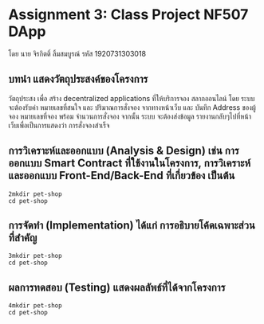 # Assignment 3: Class Project NF507 DApp
โดย นาย จิรกิตติ์ ลิ้มสมบูรณ์ รหัส 1920731303018

## บทนำ แสดงวัตถุประสงค์ของโครงการ
วัตถุประสง เพื่อ สร้าง decentralized applications ที่ให้บริการจอง สลากออนไลน์
โดย ระบบจะต้องรับค่า หมายเลขที่สนใจ และ ปริมาณการสั่งจอง จากทางหน้าเว็บ
และ บันทึก Address ของผู้จอง หมายเลขที่จอง พร้อม จำนวนการสั่งจอง
จากนั้น ระบบ จะต้องส่งข้อมูล รายงานกลับๆไปที่หน้าเว็บเพื่อเป็นการแสดงว่า การสั่งจองสำเร็จ


## การวิเคราะห์และออกแบบ (Analysis & Design) เช่น การออกแบบ Smart Contract ที่ใช้งานในโครงการ, การวิเคราะห์และออกแบบ Front-End/Back-End ที่เกี่ยวข้อง เป็นต้น
```
2mkdir pet-shop
cd pet-shop
```
## การจัดทำ (Implementation) ได้แก่ การอธิบายโค้ดเฉพาะส่วนที่สำคัญ
```
3mkdir pet-shop
cd pet-shop
```
## ผลการทดสอบ (Testing) แสดงผลลัพธ์ที่ได้จากโครงการ
```
4mkdir pet-shop
cd pet-shop
```
